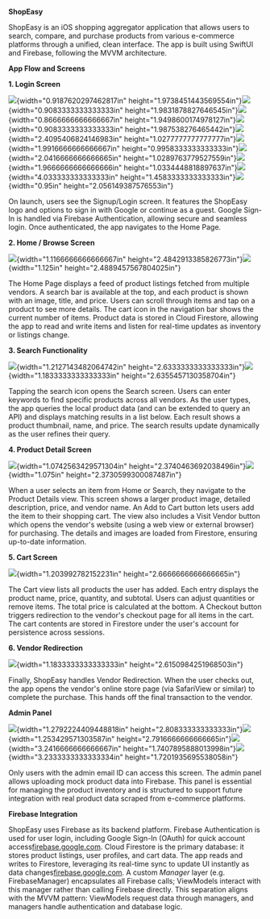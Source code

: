 **ShopEasy**

ShopEasy is an iOS shopping aggregator application that allows users to
search, compare, and purchase products from various e-commerce platforms
through a unified, clean interface. The app is built using SwiftUI and
Firebase, following the MVVM architecture.

**App Flow and Screens**

**1. Login Screen**

![](media/image1.jpeg){width="0.9187620297462817in"
height="1.9738451443569554in"}![](media/image2.jpeg){width="0.9083333333333333in"
height="1.9831878827646545in"}![](media/image3.jpeg){width="0.8666666666666667in"
height="1.9498600174978127in"}![](media/image4.jpeg){width="0.9083333333333333in"
height="1.987538276465442in"}![](media/image5.jpeg){width="2.4095406824146983in"
height="1.0277777777777777in"}![](media/image6.jpeg){width="1.9916666666666667in"
height="0.9958333333333333in"}![](media/image7.jpeg){width="2.0416666666666665in"
height="1.0289763779527559in"}![](media/image8.jpeg){width="1.9666666666666666in"
height="1.0334448818897637in"}![](media/image9.jpeg){width="4.033333333333333in"
height="1.4583333333333333in"}![](media/image10.jpeg){width="0.95in"
height="2.056149387576553in"}

On launch, users see the Signup/Login screen. It features the ShopEasy
logo and options to sign in with Google or continue as a guest. Google
Sign-In is handled via Firebase Authentication, allowing secure and
seamless login. Once authenticated, the app navigates to the Home Page.

**2. Home / Browse Screen**

![](media/image11.jpeg){width="1.1166666666666667in"
height="2.4842913385826773in"}![](media/image12.jpeg){width="1.125in"
height="2.4889457567804025in"}

The Home Page displays a feed of product listings fetched from multiple
vendors. A search bar is available at the top, and each product is shown
with an image, title, and price. Users can scroll through items and tap
on a product to see more details. The cart icon in the navigation bar
shows the current number of items. Product data is stored in Cloud
Firestore, allowing the app to read and write items and listen for
real-time updates as inventory or listings change.

**3. Search Functionality**

![](media/image13.jpeg){width="1.2127143482064742in"
height="2.6333333333333333in"}![](media/image14.jpeg){width="1.1833333333333333in"
height="2.6355457130358704in"}

Tapping the search icon opens the Search screen. Users can enter
keywords to find specific products across all vendors. As the user
types, the app queries the local product data (and can be extended to
query an API) and displays matching results in a list below. Each result
shows a product thumbnail, name, and price. The search results update
dynamically as the user refines their query.

**4. Product Detail Screen**

![](media/image15.jpeg){width="1.0742563429571304in"
height="2.3740463692038496in"}![](media/image16.jpeg){width="1.075in"
height="2.3730599300087487in"}

When a user selects an item from Home or Search, they navigate to the
Product Details view. This screen shows a larger product image, detailed
description, price, and vendor name. An Add to Cart button lets users
add the item to their shopping cart. The view also includes a Visit
Vendor button which opens the vendor's website (using a web view or
external browser) for purchasing. The details and images are loaded from
Firestore, ensuring up-to-date information.

**5. Cart Screen**

![](media/image17.jpeg){width="1.203992782152231in"
height="2.6666666666666665in"}

The Cart view lists all products the user has added. Each entry displays
the product name, price, quantity, and subtotal. Users can adjust
quantities or remove items. The total price is calculated at the bottom.
A Checkout button triggers redirection to the vendor's checkout page for
all items in the cart. The cart contents are stored in Firestore under
the user's account for persistence across sessions.

**6. Vendor Redirection**

![](media/image18.jpeg){width="1.1833333333333333in"
height="2.6150984251968503in"}

Finally, ShopEasy handles Vendor Redirection. When the user checks out,
the app opens the vendor's online store page (via SafariView or similar)
to complete the purchase. This hands off the final transaction to the
vendor.

**Admin Panel**

![](media/image19.jpeg){width="1.2792224409448818in"
height="2.808333333333333in"}![](media/image20.jpeg){width="1.253429571303587in"
height="2.7916666666666665in"}![](media/image21.jpeg){width="3.2416666666666667in"
height="1.7407895888013998in"}![](media/image22.jpeg){width="3.2333333333333334in"
height="1.7201935695538058in"}

Only users with the admin email ID can access this screen. The admin
panel allows uploading mock product data into Firebase. This panel is
essential for managing the product inventory and is structured to
support future integration with real product data scraped from
e-commerce platforms.

**Firebase Integration**

ShopEasy uses Firebase as its backend platform. Firebase Authentication
is used for user login, including Google Sign-In (OAuth) for quick
account
access[firebase.google.com](https://firebase.google.com/docs/auth/ios/start#:~:text=You%20can%20use%20Firebase%20Authentication,in%20to%20your%20app).
Cloud Firestore is the primary database: it stores product listings,
user profiles, and cart data. The app reads and writes to Firestore,
leveraging its real-time sync to update UI instantly as data
changes[firebase.google.com](https://firebase.google.com/codelabs/firestore-ios#:~:text=In%20this%20codelab%20you%20will,You%20will%20learn%20how%20to).
A custom *Manager* layer (e.g. FirebaseManager) encapsulates all
Firebase calls; ViewModels interact with this manager rather than
calling Firebase directly. This separation aligns with the MVVM pattern:
ViewModels request data through managers, and managers handle
authentication and database logic.
